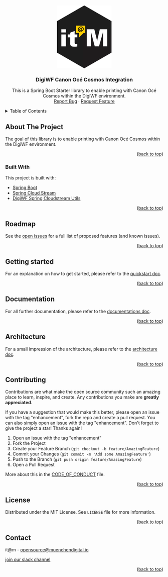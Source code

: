 <div id="top"></div>

<!-- PROJECT SHIELDS -->

<!-- END OF PROJECT SHIELDS -->


<!-- PROJECT LOGO -->
<br />
<div align="center">
  <a href="https://github.com/it-at-m/digiwf-oce-cosmos-integration">
    <img src="images/logo.png" alt="Logo" height="200">
  </a>

<h3 align="center">DigiWF Canon Océ Cosmos Integration</h3>

<p align="center">
    This is a Spring Boot Starter library to enable printing with Canon Océ Cosmos within the DigiWF environment.
<br /><a href="#">Report Bug</a>
    ·
    <a href="#">Request Feature</a>
  </p>
</div>



<!-- TABLE OF CONTENTS -->
<details>
  <summary>Table of Contents</summary>
  <ol>
    <li>
      <a href="#about-the-project">About The Project</a>
      <ul>
        <li><a href="#built-with">Built With</a></li>
      </ul>
    </li>
    <li>
      <a href="#roadmap">Roadmap</a>
    </li>
    <li>
      <a href="#getting-started">Getting Started</a>
    </li>
    <li>
      <a href="#Documentation">Documentation</a>
    </li>
    <li><a href="#contributing">Contributing</a></li>
    <li><a href="#license">License</a></li>
    <li><a href="#contact">Contact</a></li>
  </ol>
</details>



<!-- ABOUT THE PROJECT -->

## About The Project

The goal of this library is to enable printing with Canon Océ Cosmos within the DigiWF environment.

<p align="right">(<a href="#top">back to top</a>)</p>

### Built With

This project is built with:

* [Spring Boot](https://spring.io/projects/spring-boot)
* [Spring Cloud Stream](https://spring.io/projects/spring-cloud-stream)
* [DigiWF Spring Cloudstream Utils](https://github.com/it-at-m/digiwf-spring-cloudstream-utils)

<p align="right">(<a href="#top">back to top</a>)</p>

<!-- ROADMAP -->

## Roadmap

See the [open issues](#) for a full list of proposed features (and known issues).

<p align="right">(<a href="#top">back to top</a>)</p>

<!-- GETTING STARTED -->

## Getting started

For an explanation on how to get started, please refer to
the [quickstart doc](https://github.com/it-at-m/digiwf-oce-cosmos-integration/blob/dev/docs/quickstart.md).

<p align="right">(<a href="#top">back to top</a>)</p>

## Documentation

For all further documentation, please refer to
the [documentations doc](https://github.com/it-at-m/digiwf-oce-cosmos-integration/blob/dev/docs/documentation.md).

<p align="right">(<a href="#top">back to top</a>)</p>

## Architecture

For a small impression of the architecture, please refer to
the [architecture doc](https://github.com/it-at-m/digiwf-oce-cosmos-integration/blob/dev/docs/architecture.md).

<p align="right">(<a href="#top">back to top</a>)</p>

<!-- CONTRIBUTING -->

## Contributing

Contributions are what make the open source community such an amazing place to learn, inspire, and create. Any
contributions you make are **greatly appreciated**.

If you have a suggestion that would make this better, please open an issue with the tag "enhancement", fork the repo and
create a pull request. You can also simply open an issue with the tag "enhancement". Don't forget to give the project a
star! Thanks again!

1. Open an issue with the tag "enhancement"
2. Fork the Project
3. Create your Feature Branch (`git checkout -b feature/AmazingFeature`)
4. Commit your Changes (`git commit -m 'Add some AmazingFeature'`)
5. Push to the Branch (`git push origin feature/AmazingFeature`)
6. Open a Pull Request

More about this in the [CODE_OF_CONDUCT](/CODE_OF_CONDUCT.md) file.

<p align="right">(<a href="#top">back to top</a>)</p>


<!-- LICENSE -->

## License

Distributed under the MIT License. See `LICENSE` file for more information.

<p align="right">(<a href="#top">back to top</a>)</p>


<!-- CONTACT -->

## Contact

it@m - opensource@muenchendigital.io

[join our slack channel](https://join.slack.com/t/digiwf/shared_invite/zt-14jxazj1j-jq0WNtXp7S7HAwJA7tKgpw)

<p align="right">(<a href="#top">back to top</a>)</p>